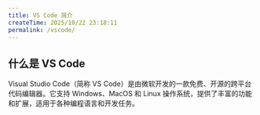 ```yaml
---
title: VS Code 简介
createTime: 2025/10/22 23:18:11
permalink: /vscode/
---
```


## 什么是 VS Code

Visual Studio Code（简称 VS Code）是由微软开发的一款免费、开源的跨平台代码编辑器。它支持 Windows、MacOS 和 Linux 操作系统，提供了丰富的功能和扩展，适用于各种编程语言和开发任务。


